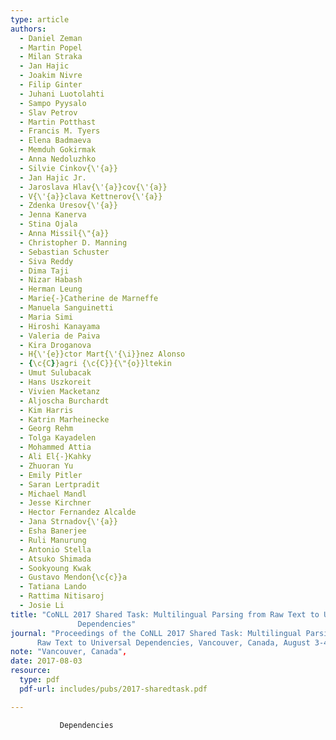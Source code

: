 ```yaml
---
type: article
authors:
  - Daniel Zeman
  - Martin Popel
  - Milan Straka
  - Jan Hajic 
  - Joakim Nivre
  - Filip Ginter
  - Juhani Luotolahti 
  - Sampo Pyysalo
  - Slav Petrov
  - Martin Potthast
  - Francis M. Tyers
  - Elena Badmaeva
  - Memduh Gokirmak
  - Anna Nedoluzhko
  - Silvie Cinkov{\'{a}}
  - Jan Hajic Jr.
  - Jaroslava Hlav{\'{a}}cov{\'{a}}
  - V{\'{a}}clava Kettnerov{\'{a}}
  - Zdenka Uresov{\'{a}}
  - Jenna Kanerva
  - Stina Ojala
  - Anna Missil{\"{a}}
  - Christopher D. Manning
  - Sebastian Schuster
  - Siva Reddy
  - Dima Taji 
  - Nizar Habash
  - Herman Leung
  - Marie{-}Catherine de Marneffe
  - Manuela Sanguinetti
  - Maria Simi
  - Hiroshi Kanayama
  - Valeria de Paiva
  - Kira Droganova
  - H{\'{e}}ctor Mart{\'{\i}}nez Alonso
  - {\c{C}}agri {\c{C}}{\"{o}}ltekin
  - Umut Sulubacak
  - Hans Uszkoreit
  - Vivien Macketanz
  - Aljoscha Burchardt
  - Kim Harris
  - Katrin Marheinecke
  - Georg Rehm
  - Tolga Kayadelen
  - Mohammed Attia
  - Ali El{-}Kahky
  - Zhuoran Yu
  - Emily Pitler
  - Saran Lertpradit
  - Michael Mandl 
  - Jesse Kirchner
  - Hector Fernandez Alcalde
  - Jana Strnadov{\'{a}}
  - Esha Banerjee
  - Ruli Manurung
  - Antonio Stella
  - Atsuko Shimada
  - Sookyoung Kwak
  - Gustavo Mendon{\c{c}}a
  - Tatiana Lando
  - Rattima Nitisaroj
  - Josie Li
title: "CoNLL 2017 Shared Task: Multilingual Parsing from Raw Text to Universal
               Dependencies"
journal: "Proceedings of the CoNLL 2017 Shared Task: Multilingual Parsing from
      Raw Text to Universal Dependencies, Vancouver, Canada, August 3-4, 2017"
note: "Vancouver, Canada",
date: 2017-08-03
resource:
  type: pdf
  pdf-url: includes/pubs/2017-sharedtask.pdf

---
```


               Dependencies
